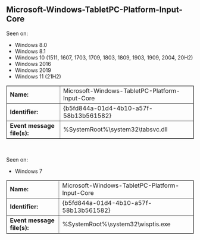 ## Microsoft-Windows-TabletPC-Platform-Input-Core

Seen on:
* Windows 8.0
* Windows 8.1
* Windows 10 (1511, 1607, 1703, 1709, 1803, 1809, 1903, 1909, 2004, 20H2)
* Windows 2016
* Windows 2019
* Windows 11 (21H2)

<table border="1" class="docutils">
  <tbody>
    <tr>
      <td><b>Name:</b></td>
      <td>Microsoft-Windows-TabletPC-Platform-Input-Core</td>
    </tr>
    <tr>
      <td><b>Identifier:</b></td>
      <td>{b5fd844a-01d4-4b10-a57f-58b13b561582}</td>
    </tr>
    <tr>
      <td><b>Event message file(s):</b></td>
      <td>%SystemRoot%\system32\tabsvc.dll</td>
    </tr>
  </tbody>
</table>

&nbsp;

Seen on:
* Windows 7

<table border="1" class="docutils">
  <tbody>
    <tr>
      <td><b>Name:</b></td>
      <td>Microsoft-Windows-TabletPC-Platform-Input-Core</td>
    </tr>
    <tr>
      <td><b>Identifier:</b></td>
      <td>{b5fd844a-01d4-4b10-a57f-58b13b561582}</td>
    </tr>
    <tr>
      <td><b>Event message file(s):</b></td>
      <td>%SystemRoot%\system32\wisptis.exe</td>
    </tr>
  </tbody>
</table>

&nbsp;

